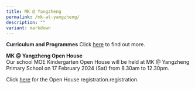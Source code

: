 ```yaml
---
title: MK @ Yangzheng
permalink: /mk-at-yangzheng/
description: ""
variant: markdown
---
```

**Curriculum and Programmes**
Click [here](https://www.moe.gov.sg/preschool/moe-kindergarten) to find out more.

**MK @ Yangzheng Open House**  
Our school MOE Kindergarten Open House will be held at MK @ Yangzheng Primary School on 17 February 2024 (Sat) from 8.30am to 12.30pm.

Click [here](https://go.gov.sg/2024mkyzopenhouse) for the Open House registration.registration.